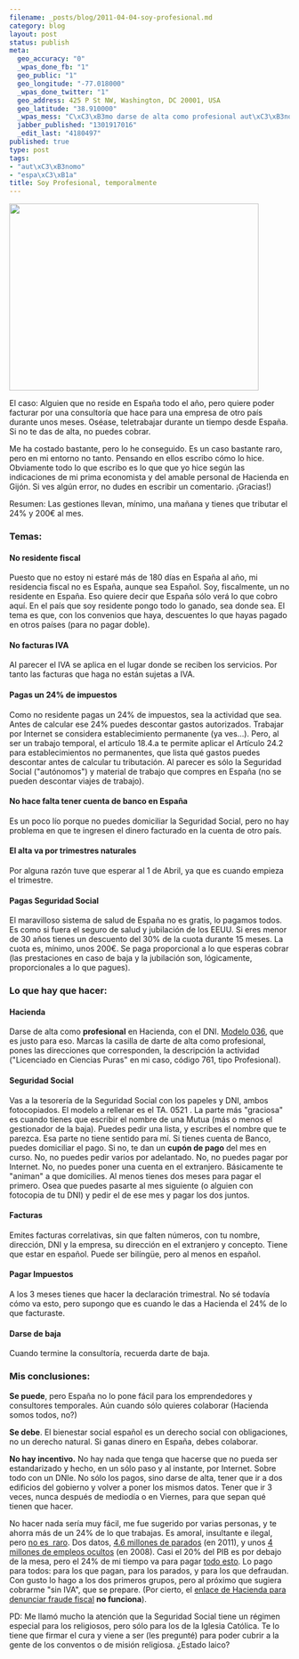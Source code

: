 ```yaml
--- 
filename: _posts/blog/2011-04-04-soy-profesional.md
category: blog
layout: post
status: publish
meta: 
  geo_accuracy: "0"
  _wpas_done_fb: "1"
  geo_public: "1"
  geo_longitude: "-77.018000"
  _wpas_done_twitter: "1"
  geo_address: 425 P St NW, Washington, DC 20001, USA
  geo_latitude: "38.910000"
  _wpas_mess: "C\xC3\xB3mo darse de alta como profesional aut\xC3\xB3nomo sin ser residente."
  jabber_published: "1301917016"
  _edit_last: "4180497"
published: true
type: post
tags: 
- "aut\xC3\xB3nomo"
- "espa\xC3\xB1a"
title: Soy Profesional, temporalmente
---
```

<a href="https://nasonurb.files.wordpress.com/2011/04/img_20110404_130836.jpg">
<img class="aligncenter" title="IMG_20110404_130836" src="https://nasonurb.files.wordpress.com/2011/04/img_20110404_130836.jpg" alt="" width="448" height="336" /></a>

El caso: Alguien que no reside en España todo el año, pero quiere poder facturar por una consultoría que hace para una empresa de otro país durante unos meses. Oséase, teletrabajar durante un tiempo desde España. Si no te das de alta, no puedes cobrar.

Me ha costado bastante, pero lo he conseguido. Es un caso bastante raro, pero en mi entorno no tanto. Pensando en ellos escribo cómo lo hice. Obviamente todo lo que escribo es lo que que yo hice según las indicaciones de mi prima economista y del amable personal de Hacienda en Gijón. Si ves algún error, no dudes en escribir un comentario. ¡Gracias!)

Resumen: Las gestiones llevan, mínimo, una mañana y tienes que tributar el 24% y 200€ al mes.

<address><!--more-->
</address>
<h3><strong>Temas:</strong></h3>
<address> </address>
<h4>No residente fiscal</h4>
Puesto que no estoy ni estaré más de 180 días en España al año, mi residencia fiscal no es España, aunque sea Español. Soy, fiscalmente, un no residente en España. Eso quiere decir que España sólo verá lo que cobro aquí. En el país que soy residente pongo todo lo ganado, sea donde sea. El tema es que, con los convenios que haya, descuentes lo que hayas pagado en otros países (para no pagar doble).
<h4>No facturas IVA</h4>
<strong> </strong>Al parecer el IVA se aplica en el lugar donde se reciben los servicios. Por tanto las facturas que haga no están sujetas a IVA.
<h4>Pagas un 24% de impuestos</h4>
Como no residente pagas un 24% de impuestos, sea la actividad que sea. Antes de calcular ese 24% puedes descontar gastos autorizados. Trabajar por Internet se considera establecimiento permanente (ya ves...). Pero, al ser un trabajo temporal, el artículo 18.4.a te permite aplicar el Artículo 24.2 para establecimientos no permanentes, que lista qué gastos puedes descontar antes de calcular tu tributación. Al parecer es sólo la Seguridad Social ("autónomos") y material de trabajo que compres en España (no se pueden descontar viajes de trabajo).
<h4>No hace falta tener cuenta de banco en España</h4>
<strong> </strong>Es un poco lío porque no puedes domiciliar la Seguridad Social, pero no hay problema en que te ingresen el dinero facturado en la cuenta de otro país.
<h4>El alta va por trimestres naturales</h4>
<strong> </strong>Por alguna razón tuve que esperar al 1 de Abril, ya que es cuando empieza el trimestre.
<h4>Pagas Seguridad Social</h4>
<strong> </strong>El maravilloso sistema de salud de España no es gratis, lo pagamos todos. Es como si fuera el seguro de salud y jubilación de los EEUU. Si eres menor de 30 años tienes un descuento del 30% de la cuota durante 15 meses. La cuota es, mínimo, unos 200€. Se paga proporcional a lo que esperas cobrar (las prestaciones en caso de baja y la jubilación son, lógicamente, proporcionales a lo que pagues).
<h3><strong>Lo que hay que hacer:</strong></h3>
<h4>Hacienda</h4>
Darse de alta como <strong>profesional</strong> en Hacienda, con el DNI. <a href="https://www.agenciatributaria.es/wps/portal/ListadoContenidos?channel=049b260d9de00210VgnVCM1000004ef01e0a____&amp;ver=L&amp;site=56d8237c0bc1ff00VgnVCM100000d7005a80____&amp;idioma=es_ES&amp;menu=0&amp;img=0">Modelo 036</a>, que es justo para eso. Marcas la casilla de darte de alta como profesional, pones las direcciones que corresponden, la descripción la actividad ("Licenciado en Ciencias Puras" en mi caso, código 761, tipo Profesional).
<h4>Seguridad Social</h4>
Vas a la tesorería de la Seguridad Social con los papeles y DNI, ambos fotocopiados. El modelo a rellenar es el TA. 0521 . La parte más "graciosa" es cuando tienes que escribir el nombre de una Mutua (más o menos el gestionador de la baja). Puedes pedir una lista, y escribes el nombre que te parezca. Esa parte no tiene sentido para mí. Si tienes cuenta de Banco, puedes domiciliar el pago. Si no, te dan un <strong>cupón de pago</strong> del mes en curso. No, no puedes pedir varios por adelantado. No, no puedes pagar por Internet. No, no puedes poner una cuenta en el extranjero. Básicamente te "animan" a que domicilies. Al menos tienes dos meses para pagar el primero. Osea que puedes pasarte al mes siguiente (o alguien con fotocopia de tu DNI) y pedir el de ese mes y pagar los dos juntos.
<h4>Facturas</h4>
Emites facturas correlativas, sin que falten números, con tu nombre, dirección, DNI y la empresa, su dirección en el extranjero y concepto. Tiene que estar en español. Puede ser bilíngüe, pero al menos en español.
<h4>Pagar Impuestos</h4>
A los 3 meses tienes que hacer la declaración trimestral. No sé todavía cómo va esto, pero supongo que es cuando le das a Hacienda el 24% de lo que facturaste.
<h4>Darse de baja</h4>
Cuando termine la consultoría, recuerda darte de baja.
<h3><strong>Mis conclusiones:</strong></h3>
<strong>Se puede</strong>, pero España no lo pone fácil para los emprendedores y consultores temporales. Aún cuando sólo quieres colaborar (Hacienda somos todos, no?)

<strong>Se debe</strong>. El bienestar social español es un derecho social con obligaciones, no un derecho natural. Si ganas dinero en España, debes colaborar.

<strong>No hay incentivo.</strong> No hay nada que tenga que hacerse que no pueda ser estandarizado y hecho, en un sólo paso y al instante, por Internet. Sobre todo con un DNIe. No sólo los pagos, sino darse de alta, tener que ir a dos edificios del gobierno y volver a poner los mismos datos. Tener que ir 3 veces, nunca después de mediodía o en Viernes, para que sepan qué tienen que hacer.

No hacer nada sería muy fácil, me fue sugerido por varias personas, y te ahorra más de un 24% de lo que trabajas. Es amoral, insultante e ilegal, pero <a href="https://www.elpais.com/articulo/economia/economia/sumergida/representa/PIB/Funcas/elpepueco/20110303elpepueco_17/Tes">no es  raro</a>. Dos datos, <a href="https://www.ine.es/jaxi/menu.do?type=pcaxis&amp;path=/t22/e308_mnu&amp;file=inebase&amp;N=&amp;L=0">4.6 millones de parados</a> (en 2011), y unos <a href="https://www.elpais.com/articulo/economia/economia/sumergida/representa/PIB/Funcas/elpepueco/20110303elpepueco_17/Tes">4 millones de empleos ocultos</a> (en 2008). Casi el 20% del PIB es por debajo de la mesa, pero el 24% de mi tiempo va para pagar <a href="https://graficos.lainformacion.com/politica/finanzas-publicas/en-que-gasta-espana_GOKnXNSkES9pTHKnt1YdS5/">todo esto</a>. Lo pago para todos: para los que pagan, para los parados, y para los que defraudan. Con gusto lo hago a los dos primeros grupos, pero al próximo que sugiera cobrarme "sin IVA", que se prepare. (Por cierto, el <a href="https://www.agenciatributaria.gob.es/AEAT.sede/tramitacion/ZZ06.shtml">enlace de Hacienda para denunciar fraude fiscal</a> <strong>no funciona</strong>).

<a href="https://nasonurb.files.wordpress.com/2011/04/img_20110404_130836.jpg"></a>

PD: Me llamó mucho la atención que la Seguridad Social tiene un régimen especial para los religiosos, pero sólo para los de la Iglesia Católica. Te lo tiene que firmar el cura y viene a ser (les pregunté) para poder cubrir a la gente de los conventos o de misión religiosa. ¿Estado laico?
